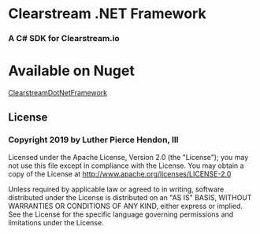 # Clearstream .NET Framework
### A C# SDK for Clearstream.io

# Available on Nuget
[ClearstreamDotNetFramework](https://www.nuget.org/packages/ClearstreamDotNetFramework/)

## License
### Copyright 2019 by Luther Pierce Hendon, III  

Licensed under the Apache License, Version 2.0 (the "License"); you may not use this file except in compliance with the License. You may obtain a copy of the License at http://www.apache.org/licenses/LICENSE-2.0  

Unless required by applicable law or agreed to in writing, software distributed under the License is distributed on an "AS IS" BASIS, WITHOUT WARRANTIES OR CONDITIONS OF ANY KIND, either express or implied. See the License for the specific language governing permissions and limitations under the License.

